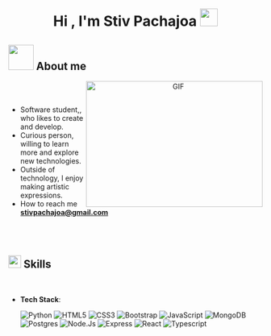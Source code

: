 <h1 align="center"><b>Hi , I'm Stiv Pachajoa </b><img src="https://media.giphy.com/media/hvRJCLFzcasrR4ia7z/giphy.gif" width="35"></h1>

## <picture><img src = "https://github.com/7oSkaaa/7oSkaaa/blob/main/Images/about_me.gif?raw=true" width = 50px></picture> About me

<a target="_blank" align="center">
  <img align="right" top="500" height="250" width="350" alt="GIF" src="https://media1.giphy.com/media/v1.Y2lkPTc5MGI3NjExc3NvYXk4ZGZldmw5bXNvOHBleWpyZGNqbDlzdjM3MXVpbHd1cXlvZiZlcD12MV9pbnRlcm5hbF9naWZfYnlfaWQmY3Q9Zw/OLPQ6z2hlHmwFc4Hso/giphy.gif">
</a>

<br><br>

- Software student,, who likes to create and develop.
- Curious person, willing to learn more and explore new technologies.
- Outside of technology, I enjoy making artistic expressions.
- How to reach me **stivpachajoa@gmail.com**

<br><br>

## <img src="https://media2.giphy.com/media/QssGEmpkyEOhBCb7e1/giphy.gif?cid=ecf05e47a0n3gi1bfqntqmob8g9aid1oyj2wr3ds3mg700bl&rid=giphy.gif" width ="25"><b> Skills</b>
<br>

- **Tech Stack**:
    
    ![Python](https://img.shields.io/badge/Python%20-%2314354C.svg?style=for-the-badge&logo=python&logoColor=white)
    ![HTML5](https://img.shields.io/badge/HTML5%20-%23E34F26.svg?style=for-the-badge&logo=html5&logoColor=white)
    ![CSS3](https://img.shields.io/badge/CSS%20-%231572B6.svg?style=for-the-badge&logo=css3&logoColor=white)
    ![Bootstrap](https://img.shields.io/badge/bootstrap-%23563D7C.svg?style=for-the-badge&logo=bootstrap&logoColor=white)
    ![JavaScript](https://img.shields.io/badge/JavaScript%20-%23F7DF1E.svg?style=for-the-badge&logo=javascript&logoColor=black)
    ![MongoDB](https://img.shields.io/badge/MongoDB-%234ea94b.svg?style=for-the-badge&logo=mongodb&logoColor=white)
    ![Postgres](https://img.shields.io/badge/postgres-%23316192.svg?style=for-the-badge&logo=postgresql&logoColor=white)
    ![Node.Js](https://img.shields.io/badge/node.js-339933.svg?style=for-the-badge&logo=nodedotjs&logoColor=white)
    ![Express](https://img.shields.io/badge/express-000000.svg?style=for-the-badge&logo=express&logoColor=white)
    ![React](https://img.shields.io/badge/react-%2320232a.svg?style=for-the-badge&logo=react&logoColor=%2361DAFB)
    ![Typescript](https://img.shields.io/badge/typescript-3178C6.svg?style=for-the-badge&logo=typescript&logoColor=white)
      
<br>   
    

